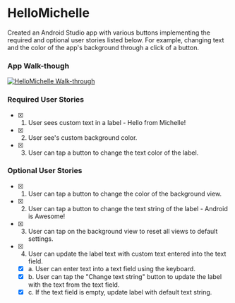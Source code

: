 # HelloMichelle
Created an Android Studio app with various buttons implementing the required and optional user stories listed below. For example, changing text and the color of the app's background through a click of a button.

### App Walk-though
<a href="https://imgur.com/a/BOCtcJW" targer="_blank"><img src="https://i.imgur.com/x97jx1u.gif" title="HelloMichelle Walk-through"/></a><br>

### Required User Stories
- [x] 1. User sees custom text in a label - Hello from Michelle!
- [x] 2. User see's custom background color.
- [x] 3. User can tap a button to change the text color of the label.

### Optional User Stories
- [x] 1. User can tap a button to change the color of the background view.  
- [x] 2. User can tap a button to change the text string of the label - Android is Awesome!  
- [x] 3. User can tap on the background view to reset all views to default settings.  
- [x] 4. User can update the label text with custom text entered into the text field.  
   - [x] a. User can enter text into a text field using the keyboard.  
   - [x] b. User can tap the "Change text string" button to update the label with the text from the text field.  
   - [x] c. If the text field is empty, update label with default text string.  
